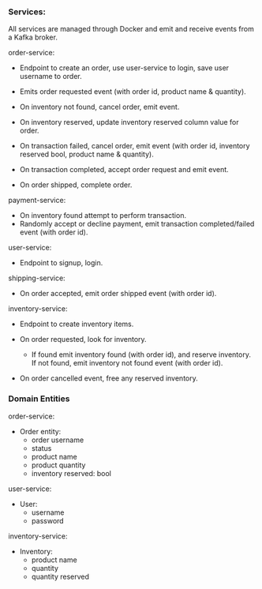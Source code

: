 ### Services:

All services are managed through Docker and emit and receive events from a Kafka broker.

order-service:

- Endpoint to create an order, use user-service to login, save user username to order.
- Emits order requested event (with order id, product name & quantity).

- On inventory not found, cancel order, emit event.
- On inventory reserved, update inventory reserved column value for order.

- On transaction failed, cancel order, emit event (with order id, inventory reserved bool, product name & quantity).
- On transaction completed, accept order request and emit event.

- On order shipped, complete order.

payment-service:

- On inventory found attempt to perform transaction.
- Randomly accept or decline payment, emit transaction completed/failed event (with order id).

user-service:

- Endpoint to signup, login.

shipping-service:

- On order accepted, emit order shipped event (with order id).

inventory-service:

- Endpoint to create inventory items.
- On order requested, look for inventory.

  - If found emit inventory found (with order id), and reserve inventory. If not found, emit inventory not found event (with order id).

- On order cancelled event, free any reserved inventory.

### Domain Entities

order-service:

- Order entity:
  - order username
  - status
  - product name
  - product quantity
  - inventory reserved: bool

user-service:

- User:
  - username
  - password

inventory-service:

- Inventory:
  - product name
  - quantity
  - quantity reserved
